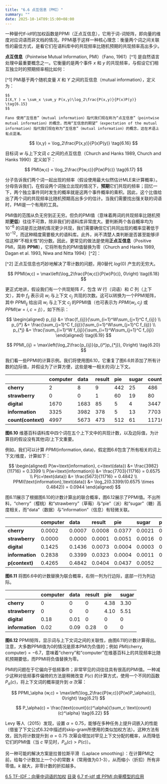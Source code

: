 ```yaml
---
title: "6.6 点互信息（PMI）"
summary: ""
date: 2025-10-14T09:15:00+08:00
---
```


一种替代tf-idf的加权函数是PPMI（正点互信息），它用于词-词矩阵，即向量的维度对应词语而非文档的情况。PPMI基于这样一种核心理念：衡量两个词之间关联性的最佳方式，是看它们在语料库中的共现频率比随机预期的共现频率高出多少。

**点互信息**（Pointwise Mutual Information, PMI）（Fano, 1961）[^1] 是自然语言处理中最重要概念之一。它衡量的是两个事件 $x$ 和 $y$ 的共现频率，与假设它们相互独立时的预期频率相比如何：

[^1] PMI基于两个随机变量 $X$ 和 $Y$ 之间的互信息（mutual information），定义为：

    $$
    I(X,Y ) = \sum_x \sum_y P(x,y)\log_2\frac{P(x,y)}{P(x)P(y)}
    \tag{6.15}
    $$

    Fano 使用“互信息”（mutual information）指代我们现在称为“点互信息”（pointwise mutual information）的概念，而用“互信息的期望”（expectation of the mutual information）指代我们现在称为“互信息”（mutual information）的概念，这在术语上有点混淆。

$$
I(x,y) = \log_2\frac{P(x,y)}{P(x)P(y)}
\tag{6.16}
$$

目标词 $w$ 与上下文词 $c$ 之间的点互信息（Church and Hanks 1989, Church and Hanks 1990）定义如下：

$$
PMI(w,c) = \log_2\frac{P(w,c)}{P(w)P(c)}
\tag{6.17}
$$

分子告诉我们两个词一起出现的频率（假设使用最大似然估计MLE来计算概率）。分母告诉我们，在假设两个词独立出现的情况下，**预期**它们共现的频率；回忆一下，两个独立事件同时发生的概率就是这两个事件概率的乘积。因此，这个比值给出了两个词的共现频率比随机预期高出多少的估计。当我们需要找出强关联的词语时，PMI是一个有用的工具。

PMI值的范围从负无穷到正无穷。但负的PMI值（意味着两词的共现频率比随机预期**更低**）往往不可靠，除非我们的语料库非常庞大。要判断两个各自概率均为 $10^{-6}$ 的词是否比随机情况更少共现，我们需要确信它们共同出现的概率显著低于 $10^{-12}$，而这种精度需要极大的语料库。此外，尚不清楚人类判断是否甚至能够评估这种“不相关性”的分数。因此，更常见的做法是使用**正点互信息**（Positive PMI，简称 **PPMI**），它将所有负的PMI值替换为零（Church and Hanks 1989, Dagan et al. 1993, Niwa and Nitta 1994）[^2]：

[^2] 正点互信息也巧妙地解决了零计数的问题，用0替代 $log(0)$ 产生的无穷大。

$$
PPMI(w,c) = \max\left(\log_2\frac{P(w,c)}{P(w)P(c)}, 0\right)
\tag{6.18}
$$

更正式地讲，假设我们有一个共现矩阵 $F$，包含 $W$ 行（词语）和 $C$ 列（上下文），其中 $f_{ij}$ 表示词 $w_i$ 与上下文 $c_j$ 共现的次数。这可以转换为一个PPMI矩阵，其中 $PPMI_{ij}$ 给出词 $w_i$ 与上下文 $c_j$ 的PPMI值（也可表示为 $PPMI(w_i, c_j)$ 或 $PPMI(w = i, c = j)$），如下所示：

$$
\begin{aligned}
p_{ij} &= \frac{f_{ij}}{\sum_{i=1}^W\sum_{j=1}^C f_{ij}} \\
p_{i*} &= \frac{\sum_{j=1}^C f_{ij}}{\sum_{i=1}^W\sum_{j=1}^C f_{ij}} \\
p_{*j} &= \frac{\sum_{i=1}^W f_{ij}}{\sum_{i=1}^W\sum_{j=1}^C f_{ij}}
\end{aligned}
\tag{6.19}
$$

$$
PPMI_{ij} = \max\left(\log_2\frac{p_{ij}}{p_{i*}p_{*j}}, 0\right)
\tag{6.20}
$$

我们看一些PPMI的计算示例。我们将使用图6.10，它重复了图6.6并添加了所有计数的边际值，并假设为了计算方便，这些是唯一相关的词/上下文。

| | computer | data | result | pie | sugar | count(w) |
| :--- | :--- | :--- | :--- | :--- | :--- | :--- |
| **cherry** | 2 | 8 | 9 | 442 | 25 | 486 |
| **strawberry** | 0 | 0 | 1 | 60 | 19 | 80 |
| **digital** | 1670 | 1683 | 85 | 5 | 4 | 3447 |
| **information** | 3325 | 3982 | 378 | 5 | 13 | 7703 |
| **count(context)** | 4997 | 5673 | 473 | 512 | 61 | 11716 |

**图6.10** 维基百科语料库中四个词在五个上下文中的共现计数，以及边际值，为计算目的假设没有其他词/上下文重要。

例如，我们可以计算 $PPMI(\text{information}, \text{data})$，假定图6.6包含了所有相关的词上下文/维度，计算如下：

$$
\begin{aligned}
P(w=\text{information}, c=\text{data}) &= \frac{3982}{11716} = 0.3399 \\
P(w=\text{information}) &= \frac{7703}{11716} = 0.6575 \\
P(c=\text{data}) &= \frac{5673}{11716} = 0.4842 \\
PPMI(\text{information},\text{data}) &= \log_2(0.3399/(0.6575 \times 0.4842)) = 0.0944
\end{aligned}
$$

图6.11展示了根据图6.10的计数计算出的联合概率，图6.12展示了PPMI值。不出所料，“cherry”（樱桃）和“strawberry”（草莓）与“pie”（派）和“sugar”（糖）高度相关，而“data”（数据）与“information”（信息）有轻微关联。

| | computer | data | result | pie | sugar | p(w) |
| :--- | :--- | :--- | :--- | :--- | :--- | :--- |
| **cherry** | 0.0002 | 0.0007 | 0.0008 | 0.0377 | 0.0021 | 0.0415 |
| **strawberry** | 0.0000 | 0.0000 | 0.0001 | 0.0051 | 0.0016 | 0.0068 |
| **digital** | 0.1425 | 0.1436 | 0.0073 | 0.0004 | 0.0003 | 0.2942 |
| **information** | 0.2838 | 0.3399 | 0.0323 | 0.0004 | 0.0011 | 0.6575 |
| **p(context)** | 0.4265 | 0.4842 | 0.0404 | 0.0437 | 0.0052 | |

**图6.11** 将图6.6中的计数替换为联合概率，右侧一列为行边际，底部一行为列边际。

| | computer | data | result | pie | sugar |
| :--- | :--- | :--- | :--- | :--- | :--- |
| **cherry** | 0 | 0 | 0 | 4.38 | 3.30 |
| **strawberry** | 0 | 0 | 0 | 4.10 | 5.51 |
| **digital** | 0.18 | 0.01 | 0 | 0 | 0 |
| **information** | 0.02 | 0.09 | 0.28 | 0 | 0 |

**图6.12** PPMI矩阵，显示词与上下文词之间的关联性，由图6.11的计数计算得出。注意，大多数PPMI值为0的情况是原本PMI为负值的；例如 $PMI(\text{cherry},\text{computer}) = -6.7$，意味着“cherry”和“computer”在维基百科上的共现频率比随机预期要低，而PPMI将负值替换为零。

PMI的问题在于它偏向于低频事件；非常罕见的词往往具有很高的PMI值。一种减少这种对低频事件偏倚的方法是稍微改变 $P(c)$ 的计算方式，使用一个不同的函数 $P_\alpha(c)$，将上下文词的概率提升到 $\alpha$ 次幂：

$$
PPMI_\alpha (w,c) = \max\left(\log_2\frac{P(w,c)}{P(w)P_\alpha(c)}, 0\right)
\tag{6.21}
$$

$$
P_\alpha(c) = \frac{\text{count}(c)^\alpha}{\sum_c \text{count}(c)^\alpha}
\tag{6.22}
$$

Levy 等人（2015）发现，设置 $\alpha = 0.75$，能够在多种任务上提升词嵌入的性能（借鉴了下文公式6.32中描述的skip-gram所使用的类似加权方法）。这种方法有效，因为将计数提升到 $\alpha = 0.75$ 次幂会增加对罕见上下文分配的概率，从而降低它们的PMI值（当 $c$ 罕见时，$P_\alpha(c) > P(c)$）。

另一种可能的解决方案是拉普拉斯平滑（Laplace smoothing）：在计算PMI之前，给每个计数加上一个小的常数 $k$（常用值为0.1-3），从而缩小（折扣）所有非零值。$k$ 越大，非零计数的折扣越多。


<nav class="pagination justify-content-between">
<a href="../ch6-05">6.5 TF-IDF：向量中词语的加权</a>
<a href="../">目录</a>
<a href="../ch6-07">6.7 tf-idf 或 PPMI 向量模型的应用</a>
</nav>


